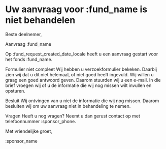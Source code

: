 # Uw aanvraag voor :fund_name is niet behandelen

Beste deelnemer,

Aanvraag :fund_name

Op :fund_request_created_date_locale heeft u een aanvraag gestart voor het fonds :fund_name.

Formulier niet compleet
Wij hebben u verzoekformulier bekeken. Daarbij zien wij dat u dit niet helemaal, of niet goed heeft ingevuld. Wij willen u graag een goed antwoord geven. Daarom stuurden wij u een e-mail. In die brief vroegen wij of u de informatie die wij nog missen wilt invullen en opsturen.

Besluit
Wij ontvingen van u niet de informatie die wij nog missen. Daarom besluiten wij om uw aanvraag niet in behandeling te nemen.

Vragen
Heeft u nog vragen? Neemt u dan gerust contact op met telefoonnummer :sponsor_phone.

Met vriendelijke groet,

:sponsor_name

